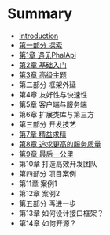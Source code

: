 # Summary

* [Introduction](README.md)
* [第一部分 探索](chapter1.md)
* [第1章 遇见PhalApi](di-1-zhang-yu-jian-phalapi.md)
* [第2章 基础入门](di-2-zhang-ji-chu-ru-men.md)
* [第3章 高级主题](di-3-zhang-gao-ji-zhu-ti.md)
* 第二部分 框架外延
* 第4章 友好性与快速性
* 第5章 客户端与服务端
* 第6章 扩展类库与第三方
* 第三部分 开发技艺
* [第7章 精益求精](di-6-zhang-kuo-zhan-lei-ku-yu-di-san-fang.md)
* [第8章 追求更高的服务质量](di-8-zhang-zhui-qiu-geng-gao-de-fu-wu-zhi-liang.md)
* [第9章 最后一公里](di-9-zhang-zui-hou-yi-gong-li.md)
* 第10章 打造高效开发团队
* 第四部分 项目案例
* 第11章 案例1
* 第12章 案例2
* 第五部分 再进一步
* 第13章 如何设计接口框架？
* 第14章 如何开源？

